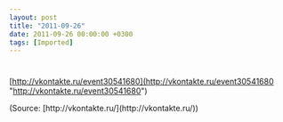 ```yaml
---
layout: post
title: "2011-09-26"
date: 2011-09-26 00:00:00 +0300
tags: [Imported]
---
```

# 

[http://vkontakte.ru/event30541680](http://vkontakte.ru/event30541680 "http://vkontakte.ru/event30541680")

<div class="attribution">(<span>Source:</span> [http://vkontakte.ru/](http://vkontakte.ru/))</div>